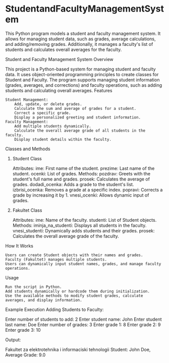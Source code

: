 # StudentandFacultyManagementSystem
This Python program models a student and faculty management system. It allows for managing student data, such as grades, average calculations, and adding/removing grades. Additionally, it manages a faculty's list of students and calculates overall averages for the faculty.

Student and Faculty Management System
Overview

This project is a Python-based system for managing student and faculty data. It uses object-oriented programming principles to create classes for Student and Faculty. The program supports managing student information (grades, averages, and corrections) and faculty operations, such as adding students and calculating overall averages.
Features

    Student Management:
        Add, update, or delete grades.
        Calculate the sum and average of grades for a student.
        Correct a specific grade.
        Display a personalized greeting and student information.
    Faculty Management:
        Add multiple students dynamically.
        Calculate the overall average grade of all students in the faculty.
        Display student details within the faculty.

Classes and Methods
1. Student Class

    Attributes:
        ime: First name of the student.
        prezime: Last name of the student.
        ocenki: List of grades.
    Methods:
        pozdrav: Greets with the student's full name and grades.
        prosek: Calculates the average of grades.
        dodadi_ocenka: Adds a grade to the student's list.
        izbrisi_ocenka: Removes a grade at a specific index.
        popravi: Corrects a grade by increasing it by 1.
        vnesi_ocenki: Allows dynamic input of grades.

2. Fakultet Class

    Attributes:
        ime: Name of the faculty.
        studenti: List of Student objects.
    Methods:
        iminja_na_studenti: Displays all students in the faculty.
        vnesi_studenti: Dynamically adds students and their grades.
        prosek: Calculates the overall average grade of the faculty.

How It Works

    Users can create Student objects with their names and grades.
    Faculty (Fakultet) manages multiple students.
    Users can dynamically input student names, grades, and manage faculty operations.

Usage

    Run the script in Python.
    Add students dynamically or hardcode them during initialization.
    Use the available methods to modify student grades, calculate averages, and display information.

Example Execution
Adding Students to Faculty:

Enter number of students to add: 2
Enter student name: John
Enter student last name: Doe
Enter number of grades: 3
Enter grade 1: 8
Enter grade 2: 9
Enter grade 3: 10

Output:

Fakultet za elektrotehnika i informaciski tehnologii 
Student: John Doe, Average Grade: 9.0
